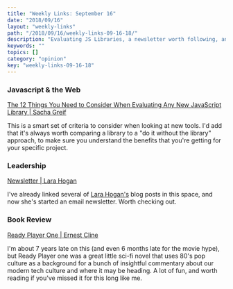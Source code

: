 ```yaml
---
title: "Weekly Links: September 16"
date: "2018/09/16"
layout: "weekly-links"
path: "/2018/09/16/weekly-links-09-16-18/"
description: "Evaluating JS Libraries, a newsletter worth following, and Ready Player One"
keywords: ""
topics: []
category: "opinion"
key: "weekly-links-09-16-18"
---
```


### Javascript & the Web

[The 12 Things You Need to Consider When Evaluating Any New JavaScript Library | Sacha Greif](https://medium.freecodecamp.org/the-12-things-you-need-to-consider-when-evaluating-any-new-javascript-library-3908c4ed3f49)

This is a smart set of criteria to consider when looking at new tools.  I'd add that it's always worth comparing a library to a "do it without the library" approach, to make sure you understand the benefits that you're getting for your specific project.

### Leadership

[Newsletter | Lara Hogan](https://us2.campaign-archive.com/home/?u=1f50ce22f02ed0ffc80c10aff&id=8c0f947e69)

I've already linked several of [Lara Hogan's](https://larahogan.me/) blog posts in this space, and now she's started an email newsletter.  Worth checking out.

### Book Review

[Ready Player One | Ernest Cline](https://amzn.to/2xfflEi)

I'm about 7 years late on this (and even 6 months late for the movie hype), but Ready Player one was a great little sci-fi novel that uses 80's pop culture as a background for a bunch of insightful commentary about our modern tech culture and where it may be heading.  A lot of fun, and worth reading if you've missed it for this long like me.
